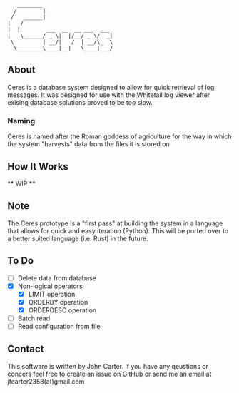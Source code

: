 ```
   ________
  /        |
 /   ______|
|   /
|  |        ___  __  __ ___  ___
|   \______/ _ \|  |/__/ _ \/  _|
 \         | __/|   /  | __/\_  \
  \________\____|__|   \____|___/
```
## About
Ceres is a database system designed to allow for quick retrieval of log messages. It was designed for use with the Whitetail log viewer after exising database solutions proved to be too slow.

### Naming
Ceres is named after the Roman goddess of agriculture for the way in which the system "harvests" data from the files it is stored on

## How It Works
** WIP **

## Note
The Ceres prototype is a "first pass" at building the system in a language that allows for quick and easy iteration (Python).  This will be ported over to a better suited language (i.e. Rust) in the future.

## To Do
- [ ] Delete data from database
- [x] Non-logical operators
    - [x] LIMIT operation
    - [x] ORDERBY operation
    - [x] ORDERDESC operation
- [ ] Batch read
- [ ] Read configuration from file

## Contact
This software is written by John Carter. If you have any qeustions or concers feel free to create an issue on GitHub or send me an email at jfcarter2358(at)gmail.com